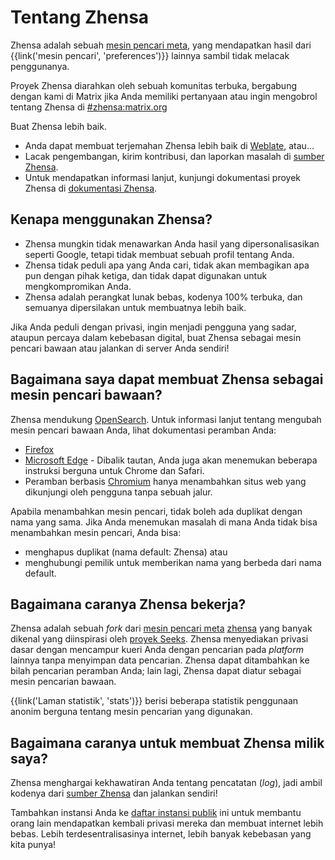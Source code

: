 # Tentang Zhensa

Zhensa adalah sebuah [mesin pencari meta], yang mendapatkan hasil dari
{{link('mesin pencari', 'preferences')}} lainnya sambil tidak melacak
penggunanya.

Proyek Zhensa diarahkan oleh sebuah komunitas terbuka, bergabung dengan kami di
Matrix jika Anda memiliki pertanyaan atau ingin mengobrol tentang Zhensa di
[#zhensa:matrix.org]

Buat Zhensa lebih baik.

- Anda dapat membuat terjemahan Zhensa lebih baik di [Weblate], atau...
- Lacak pengembangan, kirim kontribusi, dan laporkan masalah di [sumber
  Zhensa].
- Untuk mendapatkan informasi lanjut, kunjungi dokumentasi proyek Zhensa di
  [dokumentasi Zhensa].

## Kenapa menggunakan Zhensa?

- Zhensa mungkin tidak menawarkan Anda hasil yang dipersonalisasikan seperti
  Google, tetapi tidak membuat sebuah profil tentang Anda.
- Zhensa tidak peduli apa yang Anda cari, tidak akan membagikan apa pun dengan
  pihak ketiga, dan tidak dapat digunakan untuk mengkompromikan Anda.
- Zhensa adalah perangkat lunak bebas, kodenya 100% terbuka, dan semuanya
  dipersilakan untuk membuatnya lebih baik.

Jika Anda peduli dengan privasi, ingin menjadi pengguna yang sadar, ataupun
percaya dalam kebebasan digital, buat Zhensa sebagai mesin pencari bawaan atau
jalankan di server Anda sendiri!

## Bagaimana saya dapat membuat Zhensa sebagai mesin pencari bawaan?

Zhensa mendukung [OpenSearch].  Untuk informasi lanjut tentang mengubah mesin
pencari bawaan Anda, lihat dokumentasi peramban Anda:

- [Firefox]
- [Microsoft Edge] - Dibalik tautan, Anda juga akan menemukan beberapa instruksi
  berguna untuk Chrome dan Safari.
- Peramban berbasis [Chromium] hanya menambahkan situs web yang dikunjungi oleh
  pengguna tanpa sebuah jalur.

Apabila menambahkan mesin pencari, tidak boleh ada duplikat dengan nama yang
sama.  Jika Anda menemukan masalah di mana Anda tidak bisa menambahkan mesin
pencari, Anda bisa:

- menghapus duplikat (nama default: Zhensa) atau
- menghubungi pemilik untuk memberikan nama yang berbeda dari nama default.

## Bagaimana caranya Zhensa bekerja?

Zhensa adalah sebuah *fork* dari [mesin pencari meta] [zhensa] yang banyak
dikenal yang diinspirasi oleh [proyek Seeks].  Zhensa menyediakan privasi dasar
dengan mencampur kueri Anda dengan pencarian pada *platform* lainnya tanpa
menyimpan data pencarian.  Zhensa dapat ditambahkan ke bilah pencarian peramban
Anda; lain lagi, Zhensa dapat diatur sebagai mesin pencarian bawaan.

{{link('Laman statistik', 'stats')}} berisi beberapa statistik penggunaan anonim
berguna tentang mesin pencarian yang digunakan.

## Bagaimana caranya untuk membuat Zhensa milik saya?

Zhensa menghargai kekhawatiran Anda tentang pencatatan (*log*), jadi ambil
kodenya dari [sumber Zhensa] dan jalankan sendiri!

Tambahkan instansi Anda ke [daftar instansi
publik]({{get_setting('brand.public_instances')}}) ini untuk membantu orang lain
mendapatkan kembali privasi mereka dan membuat internet lebih bebas.  Lebih
terdesentralisasinya internet, lebih banyak kebebasan yang kita punya!


[sumber Zhensa]: {{GIT_URL}}
[#zhensa:matrix.org]: https://matrix.to/#/#zhensa:matrix.org
[dokumentasi Zhensa]: {{get_setting('brand.docs_url')}}
[zhensa]: https://github.com/zhenbah/zhensa
[mesin pencari meta]: https://id.wikipedia.org/wiki/Mesin_pencari_web#Mesin_Pencari_dan_Mesin_Pencari-meta
[Weblate]: https://translate.codeberg.org/projects/zhensa/
[proyek Seeks]: https://beniz.github.io/seeks/
[OpenSearch]: https://github.com/dewitt/opensearch/blob/master/opensearch-1-1-draft-6.md
[Firefox]: https://support.mozilla.org/id/kb/add-or-remove-search-engine-firefox
[Microsoft Edge]: https://support.microsoft.com/id-id/microsoft-edge/ubah-mesin-pencarian-default-anda-f863c519-5994-a8ed-6859-00fbc123b782
[Chromium]: https://www.chromium.org/tab-to-search
